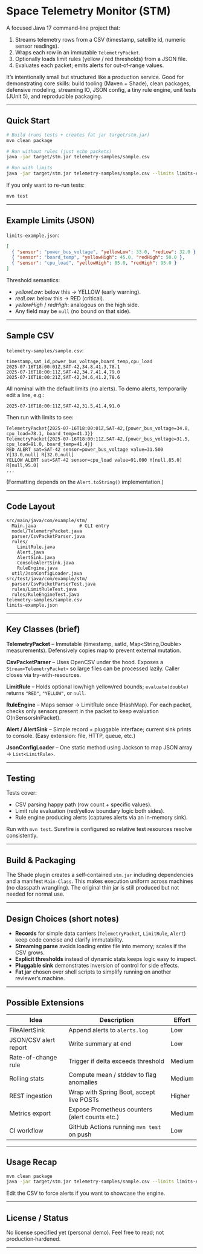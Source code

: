 # Space Telemetry Monitor (STM)

A focused Java 17 command‑line project that:

1. Streams telemetry rows from a CSV (timestamp, satellite id, numeric sensor readings).
2. Wraps each row in an immutable `TelemetryPacket`.
3. Optionally loads limit rules (yellow / red thresholds) from a JSON file.
4. Evaluates each packet; emits alerts for out‑of‑range values.

It’s intentionally small but structured like a production service. Good for demonstrating core skills: build tooling (Maven + Shade), clean packages, defensive modeling, streaming IO, JSON config, a tiny rule engine, unit tests (JUnit 5), and reproducible packaging.

---

## Quick Start

```bash
# Build (runs tests + creates fat jar target/stm.jar)
mvn clean package

# Run without rules (just echo packets)
java -jar target/stm.jar telemetry-samples/sample.csv

# Run with limits
java -jar target/stm.jar telemetry-samples/sample.csv --limits limits-example.json
```

If you only want to re-run tests:

```bash
mvn test
```

---

## Example Limits (JSON)

`limits-example.json`:

```json
[
  { "sensor": "power_bus_voltage", "yellowLow": 33.0, "redLow": 32.0 },
  { "sensor": "board_temp", "yellowHigh": 45.0, "redHigh": 50.0 },
  { "sensor": "cpu_load", "yellowHigh": 85.0, "redHigh": 95.0 }
]
```

Threshold semantics:

- _yellowLow_: below this -> YELLOW (early warning).
- _redLow_: below this -> RED (critical).
- _yellowHigh_ / _redHigh_: analogous on the high side.
- Any field may be `null` (no bound on that side).

---

## Sample CSV

`telemetry-samples/sample.csv`:

```
timestamp,sat_id,power_bus_voltage,board_temp,cpu_load
2025-07-16T18:00:01Z,SAT-42,34.8,41.3,78.1
2025-07-16T18:00:11Z,SAT-42,34.7,41.4,79.0
2025-07-16T18:00:21Z,SAT-42,34.6,41.2,78.6
```

All nominal with the default limits (no alerts). To demo alerts, temporarily edit a line, e.g.:

```
2025-07-16T18:00:11Z,SAT-42,31.5,41.4,91.0
```

Then run with limits to see:

```
TelemetryPacket{2025-07-16T18:00:01Z,SAT-42,{power_bus_voltage=34.8, cpu_load=78.1, board_temp=41.3}}
TelemetryPacket{2025-07-16T18:00:11Z,SAT-42,{power_bus_voltage=31.5, cpu_load=91.0, board_temp=41.4}}
RED ALERT sat=SAT-42 sensor=power_bus_voltage value=31.500 Y[33.0,null] R[32.0,null]
YELLOW ALERT sat=SAT-42 sensor=cpu_load value=91.000 Y[null,85.0] R[null,95.0]
...
```

(Formatting depends on the `Alert.toString()` implementation.)

---

## Code Layout

```
src/main/java/com/example/stm/
  Main.java                # CLI entry
  model/TelemetryPacket.java
  parser/CsvPacketParser.java
  rules/
    LimitRule.java
    Alert.java
    AlertSink.java
    ConsoleAlertSink.java
    RuleEngine.java
  util/JsonConfigLoader.java
src/test/java/com/example/stm/
  parser/CsvPacketParserTest.java
  rules/LimitRuleTest.java
  rules/RuleEngineTest.java
telemetry-samples/sample.csv
limits-example.json
```

---

## Key Classes (brief)

**TelemetryPacket** – Immutable (timestamp, satId, Map\<String,Double> measurements). Defensively copies map to prevent external mutation.

**CsvPacketParser** – Uses OpenCSV under the hood. Exposes a `Stream<TelemetryPacket>` so large files can be processed lazily. Caller closes via try-with-resources.

**LimitRule** – Holds optional low/high yellow/red bounds; `evaluate(double)` returns `"RED"`, `"YELLOW"`, or `null`.

**RuleEngine** – Maps sensor → LimitRule once (HashMap). For each packet, checks only sensors present in the packet to keep evaluation O(nSensorsInPacket).

**Alert / AlertSink** – Simple record + pluggable interface; current sink prints to console. (Easy extension: file, HTTP, queue, etc.)

**JsonConfigLoader** – One static method using Jackson to map JSON array → `List<LimitRule>`.

---

## Testing

Tests cover:

- CSV parsing happy path (row count + specific values).
- Limit rule evaluation (red/yellow boundary logic both sides).
- Rule engine producing alerts (captures alerts via an in-memory sink).

Run with `mvn test`. Surefire is configured so relative test resources resolve consistently.

---

## Build & Packaging

The Shade plugin creates a self‑contained `stm.jar` including dependencies and a manifest `Main-Class`. This makes execution uniform across machines (no classpath wrangling). The original thin jar is still produced but not needed for normal use.

---

## Design Choices (short notes)

- **Records** for simple data carriers (`TelemetryPacket`, `LimitRule`, `Alert`) keep code concise and clarify immutability.
- **Streaming parse** avoids loading entire file into memory; scales if the CSV grows.
- **Explicit thresholds** instead of dynamic stats keeps logic easy to inspect.
- **Pluggable sink** demonstrates inversion of control for side effects.
- **Fat jar** chosen over shell scripts to simplify running on another reviewer’s machine.

---

## Possible Extensions

| Idea                  | Description                                    | Effort |
| --------------------- | ---------------------------------------------- | ------ |
| FileAlertSink         | Append alerts to `alerts.log`                  | Low    |
| JSON/CSV alert report | Write summary at end                           | Low    |
| Rate-of-change rule   | Trigger if delta exceeds threshold             | Medium |
| Rolling stats         | Compute mean / stddev to flag anomalies        | Medium |
| REST ingestion        | Wrap with Spring Boot, accept live POSTs       | Higher |
| Metrics export        | Expose Prometheus counters (alert counts etc.) | Medium |
| CI workflow           | GitHub Actions running `mvn test` on push      | Low    |

---

## Usage Recap

```bash
mvn clean package
java -jar target/stm.jar telemetry-samples/sample.csv --limits limits-example.json
```

Edit the CSV to force alerts if you want to showcase the engine.

---

## License / Status

No license specified yet (personal demo). Feel free to read; not production‑hardened.

---
